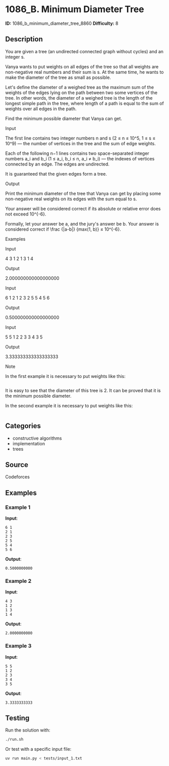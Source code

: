 # 1086_B. Minimum Diameter Tree

**ID:** 1086_b_minimum_diameter_tree_8860
**Difficulty:** 8

## Description

You are given a tree (an undirected connected graph without cycles) and an integer s.

Vanya wants to put weights on all edges of the tree so that all weights are non-negative real numbers and their sum is s. At the same time, he wants to make the diameter of the tree as small as possible.

Let's define the diameter of a weighed tree as the maximum sum of the weights of the edges lying on the path between two some vertices of the tree. In other words, the diameter of a weighed tree is the length of the longest simple path in the tree, where length of a path is equal to the sum of weights over all edges in the path.

Find the minimum possible diameter that Vanya can get.

Input

The first line contains two integer numbers n and s (2 ≤ n ≤ 10^5, 1 ≤ s ≤ 10^9) — the number of vertices in the tree and the sum of edge weights.

Each of the following n−1 lines contains two space-separated integer numbers a_i and b_i (1 ≤ a_i, b_i ≤ n, a_i ≠ b_i) — the indexes of vertices connected by an edge. The edges are undirected.

It is guaranteed that the given edges form a tree.

Output

Print the minimum diameter of the tree that Vanya can get by placing some non-negative real weights on its edges with the sum equal to s.

Your answer will be considered correct if its absolute or relative error does not exceed 10^{-6}.

Formally, let your answer be a, and the jury's answer be b. Your answer is considered correct if \frac {|a-b|} {max(1, b)} ≤ 10^{-6}.

Examples

Input


4 3
1 2
1 3
1 4


Output


2.000000000000000000

Input


6 1
2 1
2 3
2 5
5 4
5 6


Output


0.500000000000000000

Input


5 5
1 2
2 3
3 4
3 5


Output


3.333333333333333333

Note

In the first example it is necessary to put weights like this:

<image>

It is easy to see that the diameter of this tree is 2. It can be proved that it is the minimum possible diameter.

In the second example it is necessary to put weights like this:

<image>

## Categories

- constructive algorithms
- implementation
- trees

## Source

Codeforces

## Examples

### Example 1

**Input**:
```
6 1
2 1
2 3
2 5
5 4
5 6
```

**Output**:
```
0.5000000000
```

### Example 2

**Input**:
```
4 3
1 2
1 3
1 4
```

**Output**:
```
2.0000000000
```

### Example 3

**Input**:
```
5 5
1 2
2 3
3 4
3 5
```

**Output**:
```
3.3333333333
```


## Testing

Run the solution with:

```bash
./run.sh
```

Or test with a specific input file:

```bash
uv run main.py < tests/input_1.txt
```
